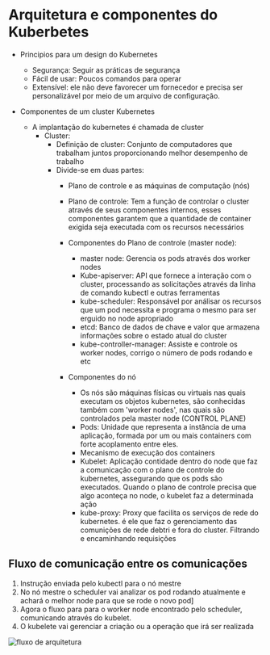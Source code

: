  # Arquitetura e componentes do Kuberbetes
 
 - Principios para um design do Kubernetes
    - Segurança: Seguir as práticas de segurança
    - Fácil de usar: Poucos comandos para operar
    - Extensível: ele não deve favorecer um fornecedor e precisa ser personalizável por meio de um arquivo de configuração.


 - Componentes de um cluster Kubernetes
    - A implantação do kubernetes é chamada de cluster
         - Cluster: 
             - Definição de cluster: Conjunto de computadores que trabalham juntos proporcionando melhor desempenho de trabalho
             - Divide-se em duas partes:
                - Plano de controle e as máquinas de computação (nós)

                - Plano de controle:
                Tem a função de controlar o cluster através de seus componentes internos, esses componentes garantem que a quantidade de container exigida seja executada com os recursos necessários

                - Componentes do Plano de controle (master node):
                  - master node: Gerencia os pods através dos worker nodes
                  - Kube-apiserver: API que fornece a interação com o cluster, processando as solicitações através da linha de comando kubectl e outras ferramentas
                  - kube-scheduler: Responsável por análisar os recursos que um pod necessita e programa o mesmo para ser erguido no node apropriado
                  - etcd: Banco de dados de chave e valor que armazena informações sobre o estado atual do cluster
                  - kube-controller-manager: Assiste e controle os worker nodes, corrigo o número de pods rodando e etc

                - Componentes do nó
                  + Os nós são máquinas físicas ou virtuais nas quais executam os objetos kubernetes, são conhecidas também com 'worker nodes', nas quais são controlados pela master node (CONTROL PLANE)

                  - Pods: Unidade que representa a instância de uma aplicação, formada por um ou mais containers com forte acoplamento entre eles.
                  
                  + Mecanismo de execução dos containers
                   - Kubelet: Aplicação contidade dentro do node que faz a comunicação com o plano de controle do kubernetes, assegurando que os pods são executados. Quando o plano de controle precisa que algo aconteça no node, o kubelet faz a determinada ação
                   - kube-proxy: Proxy que facilita os serviços de rede do kubernetes. é ele que faz o gerenciamento das comunições de rede debtri e fora do cluster. Filtrando e encaminhando requisições




## Fluxo de comunicação entre os comunicações

1. Instrução enviada pelo kubectl para o nó mestre
2. No nó mestre o scheduler vai analizar os pod rodando atualmente e achará o melhor node para que se rode o novo pod]
3. Agora o fluxo para para o worker node encontrado pelo scheduler, comunicando através do kubelet.
4. O kubelete vai gerenciar a criação ou a operação que irá ser realizada

         
![fluxo de arquitetura](https://d33wubrfki0l68.cloudfront.net/d35c2b375b43b4fa374ae834f95224975418e33f/6b47b/images/blog/2018-06-05-11-ways-not-to-get-hacked/kubernetes-control-plane.png)